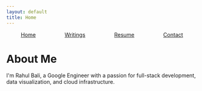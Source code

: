 ```yaml
---
layout: default
title: Home
---
```


<nav>
  <div style="display: flex;justify-content: space-around;">
    <a href="/">Home</a>
    <a href="/writings">Writings</a>
    <a href="/resume">Resume</a>
    <a href="/contact">Contact</a>
  </div>
</nav>

<div class="about">
  <h1>About Me</h1>
  <p>I'm Rahul Bali, a Google Engineer with a passion for full-stack development, data visualization,
    and cloud infrastructure.</p>
</div>
